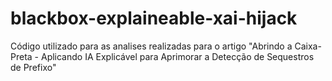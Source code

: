 # blackbox-explaineable-xai-hijack
Código utilizado para as analises realizadas para o artigo "Abrindo a Caixa-Preta - Aplicando IA Explicável para Aprimorar a Detecção de Sequestros de Prefixo"
